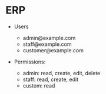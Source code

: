 # ERP

- Users
  - admin<span>@</span>example.com
  - staff<span>@</span>example.com
  - customer<span>@</span>example.com

- Permissions:
  - admin: read, create, edit, delete
  - staff: read, create, edit
  - custom: read
